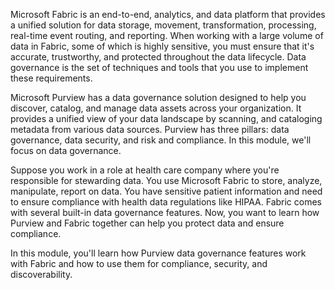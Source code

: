 Microsoft Fabric is an end-to-end, analytics, and data platform that provides a unified solution for data storage, movement, transformation, processing, real-time event routing, and reporting. When working with a large volume of data in Fabric, some of which is highly sensitive, you must ensure that it's accurate, trustworthy, and protected throughout the data lifecycle. Data governance is the set of techniques and tools that you use to implement these requirements.

Microsoft Purview has a data governance solution designed to help you discover, catalog, and manage data assets across your organization. It provides a unified view of your data landscape by scanning, and cataloging metadata from various data sources. Purview has three pillars: data governance, data security, and risk and compliance. In this module, we'll focus on data governance.

Suppose you work in a role at health care company where you're responsible for stewarding data. You use Microsoft Fabric to store, analyze, manipulate, report on data. You have sensitive patient information and need to ensure compliance with health data regulations like HIPAA. Fabric comes with several built-in data governance features. Now, you want to learn how Purview and Fabric together can help you protect data and ensure compliance.

In this module, you'll learn how Purview data governance features work with Fabric and how to use them for compliance, security, and discoverability.
